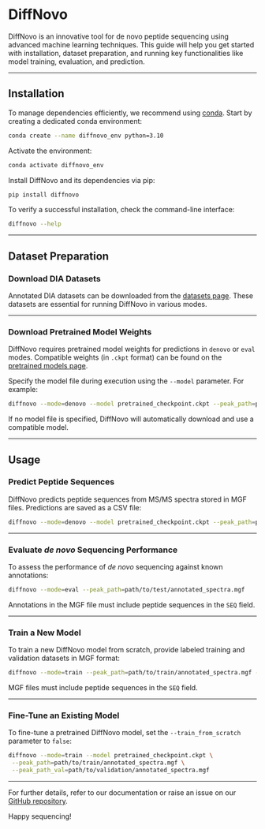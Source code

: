 
# DiffNovo

DiffNovo is an innovative tool for de novo peptide sequencing using advanced machine learning techniques. This guide will help you get started with installation, dataset preparation, and running key functionalities like model training, evaluation, and prediction.

---

## Installation

To manage dependencies efficiently, we recommend using [conda](https://docs.conda.io/en/latest/). Start by creating a dedicated conda environment:

```sh
conda create --name diffnovo_env python=3.10
```

Activate the environment:

```sh
conda activate diffnovo_env
```

Install DiffNovo and its dependencies via pip:

```sh
pip install diffnovo
```

To verify a successful installation, check the command-line interface:

```sh
diffnovo --help
```

---

## Dataset Preparation

### Download DIA Datasets

Annotated DIA datasets can be downloaded from the [datasets page](https://github.com/Biocomputing-Research-Group/DiffNovo/datasets). These datasets are essential for running DiffNovo in various modes.

---

### Download Pretrained Model Weights

DiffNovo requires pretrained model weights for predictions in `denovo` or `eval` modes. Compatible weights (in `.ckpt` format) can be found on the [pretrained models page](https://github.com/Biocomputing-Research-Group/DiffNovo/pretrained-models).

Specify the model file during execution using the `--model` parameter. For example:

```sh
diffnovo --mode=denovo --model pretrained_checkpoint.ckpt --peak_path=path/to/predict/spectra.mgf --output=path/to/output
```

If no model file is specified, DiffNovo will automatically download and use a compatible model.

---

## Usage

### Predict Peptide Sequences

DiffNovo predicts peptide sequences from MS/MS spectra stored in MGF files. Predictions are saved as a CSV file:

```sh
diffnovo --mode=denovo --model pretrained_checkpoint.ckpt --peak_path=path/to/spectra.mgf --output=path/to/output.csv
```

---

### Evaluate *de novo* Sequencing Performance

To assess the performance of *de novo* sequencing against known annotations:

```sh
diffnovo --mode=eval --peak_path=path/to/test/annotated_spectra.mgf
```

Annotations in the MGF file must include peptide sequences in the `SEQ` field.

---

### Train a New Model

To train a new DiffNovo model from scratch, provide labeled training and validation datasets in MGF format:

```sh
diffnovo --mode=train --peak_path=path/to/train/annotated_spectra.mgf --peak_path_val=path/to/validation/annotated_spectra.mgf
```

MGF files must include peptide sequences in the `SEQ` field.

---

### Fine-Tune an Existing Model

To fine-tune a pretrained DiffNovo model, set the `--train_from_scratch` parameter to `false`:

```sh
diffnovo --mode=train --model pretrained_checkpoint.ckpt \
 --peak_path=path/to/train/annotated_spectra.mgf \
 --peak_path_val=path/to/validation/annotated_spectra.mgf
```

---

For further details, refer to our documentation or raise an issue on our [GitHub repository](https://github.com/Biocomputing-Research-Group/DiffNovo/issues). 

Happy sequencing!
